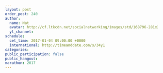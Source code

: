 ```yaml
---
layout: post
order_post: 240
author:
  name: Nat
  avatar: http://cf.ltkcdn.net/socialnetworking/images/std/168796-281x281-girl-swear-icon.png
  yt_channel:
schedule:
  cet_time: 2017-01-04 09:00:00 +0000
  international: http://timeanddate.com/s/34y1
categories:
public_participation: false
public_hangout:
marathon: 2017
---
```

<!--iframe width="475" height="267" src="https://www.youtube.com/embed/MISSING" frameborder="0" allowfullscreen></iframe-->

